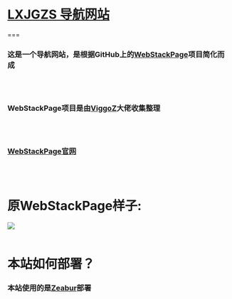 # [LXJGZS 导航网站](lxjgzs.zeabur.app)
===

### 这是一个导航网站，是根据GitHub上的[WebStackPage](https://github.com/WebStackPage/WebStackPage.github.io)项目简化而成

<br><br>

### WebStackPage项目是由[ViggoZ](https://www.viggoz.com)大佬收集整理

<br><br>

### [WebStackPage官网](www.webstack.cc)

<br><br>

# 原WebStackPage样子:
![](https://camo.githubusercontent.com/cd5db39ba59752822b7770d5074571fc4db1660af9066dfdb9953ff53ed7195e/687474703a2f2f7777772e776562737461636b2e63632f6173736574732f696d616765732f707265766965772e676966)
<br><br>

# 本站如何部署？

### 本站使用的是[Zeabur](https://www.zeabur.com/)部署

